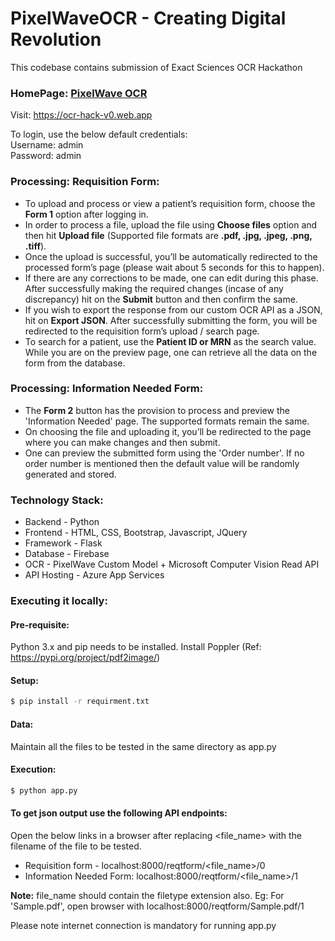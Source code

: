 # PixelWaveOCR - Creating Digital Revolution

This codebase contains submission of Exact Sciences OCR Hackathon

### HomePage: [PixelWave OCR](https://ocr-hack-v0.web.app)
Visit: https://ocr-hack-v0.web.app

To login, use the below default credentials:  
Username: admin  
Password: admin

### Processing: Requisition Form: 
  -  To upload and process or view a patient’s requisition form, choose the **Form 1** option after logging in. 
  -  In order to process a file, upload the file using **Choose files** option and then hit **Upload file** (Supported file formats are **.pdf, .jpg, .jpeg, .png, .tiff**). 
  -  Once the upload is successful, you’ll be automatically redirected to the processed form’s page (please wait about 5 seconds for this to happen). 
  -  If there are any corrections to be made, one can edit during this phase. After successfully making the required changes (incase of any discrepancy) hit on the **Submit** button and then confirm the same. 
  -  If you wish to export the response from our custom OCR API as a JSON, hit on **Export JSON**. After successfully submitting the form, you will be redirected to the requisition form’s upload / search page.
  -  To search for a patient, use the **Patient ID or MRN** as the search value. While you are on the preview page, one can retrieve all the data on the form from the database.

### Processing: Information Needed Form: 
  -  The **Form 2** button has the provision to process and preview the 'Information Needed' page. The supported formats remain the same. 
  -  On choosing the file and uploading it, you’ll be redirected to the page where you can make changes and then submit. 
  -  One can preview the submitted form using the 'Order number'. If no order number is mentioned then the default value will be randomly generated and stored. 

### Technology Stack:
 - Backend - Python
 - Frontend - HTML, CSS, Bootstrap, Javascript, JQuery
 - Framework - Flask
 - Database - Firebase
 - OCR - PixelWave Custom Model + Microsoft Computer Vision Read API
 - API Hosting - Azure App Services

### Executing it locally:
#### Pre-requisite:
Python 3.x and pip needs to be installed.
Install Poppler (Ref: https://pypi.org/project/pdf2image/) 

#### Setup:
```sh
$ pip install -r requirment.txt
```
#### Data:
Maintain all the files to be tested in the same directory as app.py

#### Execution:
```sh
$ python app.py
```
#### To get json output use the following API endpoints:
Open the below links in a browser after replacing <file_name> with the filename of the file to be tested.
  - Requisition form - localhost:8000/reqtform/<file_name>/0
  - Information Needed Form: localhost:8000/reqtform/<file_name>/1

**Note:** file_name should contain the filetype extension also. Eg: For 'Sample.pdf', open browser with localhost:8000/reqtform/Sample.pdf/1

Please note internet connection is mandatory for running app.py
